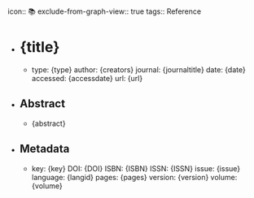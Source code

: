 icon:: 📚
exclude-from-graph-view:: true
tags:: Reference

- # {title}
	- type: {type}
	  author: {creators}
	  journal: {journaltitle}
	  date: {date}
	  accessed: {accessdate}
	  url: {url}
- ## Abstract
	- {abstract}
- ## Metadata
	- key: {key}
	  DOI: {DOI}
	  ISBN: {ISBN}
	  ISSN: {ISSN}
	  issue: {issue}
	  language: {langid}
	  pages: {pages}
	  version: {version}
	  volume: {volume}